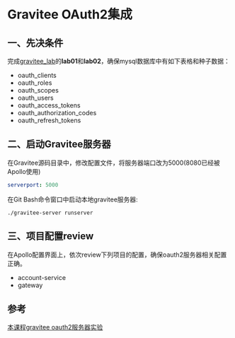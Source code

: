 # Gravitee OAuth2集成

## 一、先决条件

完成[gravitee_lab](https://github.com/spring2go/gravitee_lab)的**lab01**和**lab02**，确保mysql数据库中有如下表格和种子数据：

* oauth_clients
* oauth_roles
* oauth_scopes
* oauth_users
* oauth_access_tokens
* oauth_authorization_codes
* oauth_refresh_tokens

## 二、启动Gravitee服务器

在Gravitee源码目录中，修改配置文件，将服务器端口改为5000(8080已经被Apollo使用)

```yml
serverport: 5000

```

在Git Bash命令窗口中启动本地gravitee服务器:

```
./gravitee-server runserver

```

## 三、项目配置review

在Apollo配置界面上，依次review下列项目的配置，确保oauth2服务器相关配置正确。

* account-service
* gateway

## 参考

[本课程gravitee oauth2服务器实验](https://github.com/spring2go/gravitee_lab)
